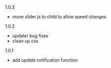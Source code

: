 1.0.3
* move slider js to child to allow speed changes

1.0.2
* updater bug fixes
* clean up css

1.0.1
* add update notification function


